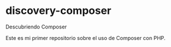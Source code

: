 # discovery-composer

Descubriendo Composer

Este es mi primer repositorio sobre el uso de Composer con PHP.
